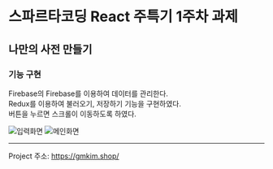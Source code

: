 # 스파르타코딩 React 주특기 1주차 과제

## 나만의 사전 만들기

### 기능 구현
Firebase의 Firebase를 이용하여 데이터를 관리한다.  
Redux를 이용하여 불러오기, 저장하기 기능을 구현하였다.  
버튼을 누르면 스크롤이 이동하도록 하였다.  


![입력화면](https://user-images.githubusercontent.com/89183487/135214061-6d924b25-5ed3-485b-b0ec-fe26e4f84651.png)
![메인화면](https://user-images.githubusercontent.com/89183487/135214059-ba2673fc-80f5-4cb6-ac24-e2784dc5b9b7.png)

___
Project 주소: https://gmkim.shop/
